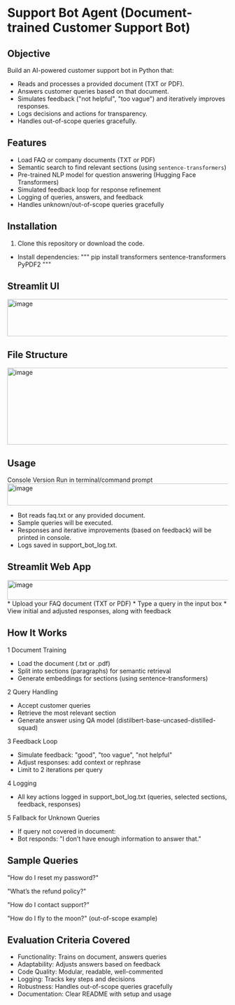 # Support Bot Agent (Document-trained Customer Support Bot)

## Objective
Build an AI-powered customer support bot in Python that:
- Reads and processes a provided document (TXT or PDF).
- Answers customer queries based on that document.
- Simulates feedback ("not helpful", "too vague") and iteratively improves responses.
- Logs decisions and actions for transparency.
- Handles out-of-scope queries gracefully.


## Features
- Load FAQ or company documents (TXT or PDF)
- Semantic search to find relevant sections (using `sentence-transformers`)
- Pre-trained NLP model for question answering (Hugging Face Transformers)
- Simulated feedback loop for response refinement
- Logging of queries, answers, and feedback
- Handles unknown/out-of-scope queries gracefully

## Installation

1. Clone this repository or download the code.
 * Install dependencies:
""" pip install transformers sentence-transformers PyPDF2 """



## Streamlit UI

<img width="661" height="85" alt="image" src="https://github.com/user-attachments/assets/8772a317-0df1-4841-8b0b-06d5861b78e6" />


## File Structure

<img width="745" height="176" alt="image" src="https://github.com/user-attachments/assets/19cd276e-0de1-4108-b783-5cd1ceb67561" />



## Usage
Console Version
Run in terminal/command prompt
<img width="759" height="50" alt="image" src="https://github.com/user-attachments/assets/16fc493c-e9cc-421e-9f65-a79fbd752faa" />
* Bot reads faq.txt or any provided document.
* Sample queries will be executed.
* Responses and iterative improvements (based on feedback) will be printed in console.
* Logs saved in support_bot_log.txt.

## Streamlit Web App
<img width="754" height="45" alt="image" src="https://github.com/user-attachments/assets/a628099b-ba51-49ea-a477-63eddd856d25" />
* Upload your FAQ document (TXT or PDF)
* Type a query in the input box
* View initial and adjusted responses, along with feedback

## How It Works
1 Document Training
* Load the document (.txt or .pdf)
* Split into sections (paragraphs) for semantic retrieval
* Generate embeddings for sections (using sentence-transformers)

2 Query Handling
* Accept customer queries
* Retrieve the most relevant section
* Generate answer using QA model (distilbert-base-uncased-distilled-squad)

3 Feedback Loop
* Simulate feedback: "good", "too vague", "not helpful"
* Adjust responses: add context or rephrase
* Limit to 2 iterations per query

4 Logging
* All key actions logged in support_bot_log.txt (queries, selected sections, feedback, responses)

5 Fallback for Unknown Queries
* If query not covered in document:
* Bot responds: "I don’t have enough information to answer that."

## Sample Queries
"How do I reset my password?"

"What’s the refund policy?"

"How do I contact support?"

"How do I fly to the moon?" (out-of-scope example)

## Evaluation Criteria Covered

* Functionality: Trains on document, answers queries
* Adaptability: Adjusts answers based on feedback
* Code Quality: Modular, readable, well-commented
* Logging: Tracks key steps and decisions
* Robustness: Handles out-of-scope queries gracefully
* Documentation: Clear README with setup and usage


